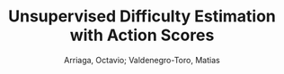 ---
paperId: 33
author: Arriaga, Octavio; Valdenegro-Toro, Matias
title: Unsupervised Difficulty Estimation with Action Scores
pdf: Arriaga-Valdenegro_LongPresentation_33.pdf
poster: Arriaga-Valdenegro_LongPresentation_33.png
alt: --
type: Oral
topic: Deep Learning
link: https://research.latinxinai.org/papers/neurips/2020/pdf/Arriaga-Valdenegro_LongPresentation_33.pdf
conference: neurips
year: 2020
tags: neurips-2020
---